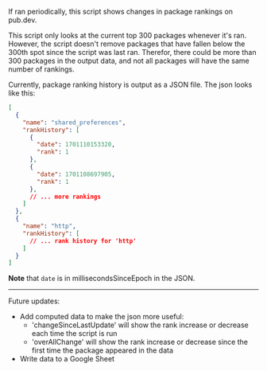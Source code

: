 If ran periodically, this script shows changes in package rankings on pub.dev. 

This script only looks at the current top 300 packages whenever it's ran. 
However, the script doesn't remove packages that have fallen below the 300th spot
since the script was last ran. Therefor, there could be more than 300 packages
in the output data, and not all packages will have the same number of rankings.

Currently, package ranking history is output as a JSON file. 
The json looks like this:

```json lines
[
  {
    "name": "shared_preferences",
    "rankHistory": [
      {
        "date": 1701110153320,
        "rank": 1
      },
      {
        "date": 1701108697905,
        "rank": 1
      },
      // ... more rankings
    ]
  },
  {
    "name": "http",
    "rankHistory": [
      // ... rank history for 'http'
    ]
  }
]
```
**Note** that `date` is in millisecondsSinceEpoch in the JSON.

--- 

Future updates:

- Add computed data to make the json more useful:
  - 'changeSinceLastUpdate' will show the rank increase or decrease each time the script is run
  - 'overAllChange' will show the rank increase or decrease since the first time the package appeared in the data
- Write data to a Google Sheet